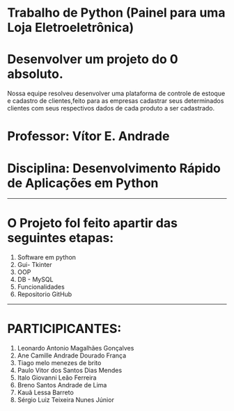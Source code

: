 # Trabalho de Python (Painel para uma Loja Eletroeletrônica)
# Desenvolver um projeto do 0 absoluto. 
  Nossa equipe resolveu desenvolver uma plataforma de controle
  de estoque e cadastro de clientes,feito para as empresas cadastrar seus 
  determinados clientes com seus respectivos dados de cada produto a ser cadastrado.
 # Professor: Vítor E. Andrade
 # Disciplina: Desenvolvimento Rápido de Aplicações em Python
______________________________________________________________________________
# O Projeto foI feito apartir das seguintes etapas: 
1. Software em python
2. Gui- Tkinter
3. OOP
4. DB - MySQL
5. Funcionalidades
6. Repositorio GitHub
________________________________________________________________________________
# PARTICIPICANTES:
1. Leonardo Antonio Magalhães Gonçalves
2. Ane Camille Andrade Dourado França
3. Tiago melo menezes de brito
4. Paulo Vitor dos Santos Dias Mendes
5. Italo Giovanni Leão Ferreira
6. Breno Santos Andrade de Lima
7. Kauã Lessa Barreto
8. Sérgio Luiz Teixeira Nunes Júnior
